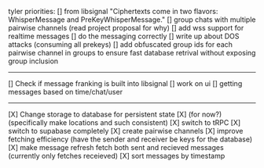 tyler priorities:
[] from libsignal "Ciphertexts come in two flavors: WhisperMessage and PreKeyWhisperMessage."
[] group chats with multiple pairwise channels (read project proposal for why)
[] add wss support for realtime messages
[] do the messaging correctly
[] write up about DOS attacks (consuming all prekeys)
[] add obfuscated group ids for each pairwise channel in groups to ensure fast database retrival without exposing group inclusion

---

[] Check if message franking is built into libsignal
[] work on ui
[] getting messages based on time/chat/user

---

[X] Change storage to database for persistent state
[X] (for now?) (specifically make locations and such consistent)
[X] switch to tRPC
[X] switch to supabase completely
[X] create pairwise channels
[X] improve fetching efficiency (have the sender and receiver be keys for the database)
[X] make message refresh fetch both sent and recieved messages (currently only fetches receieved)
[X] sort messages by timestamp
